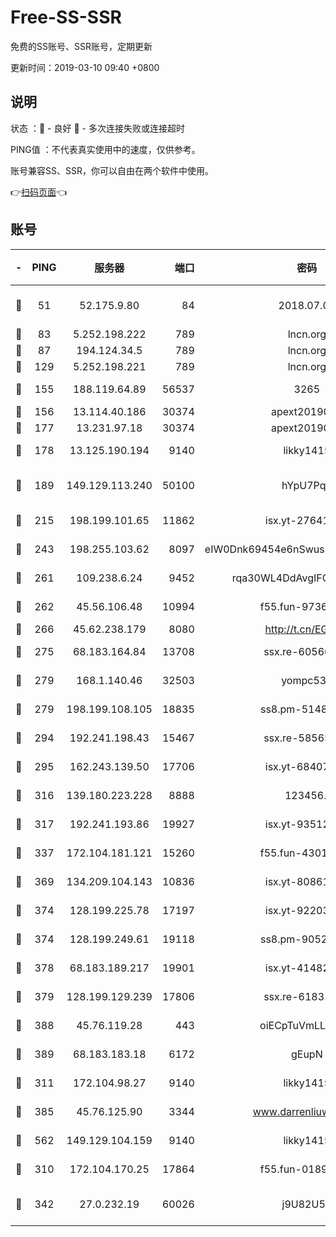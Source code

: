 # Free-SS-SSR

免费的SS账号、SSR账号，定期更新

更新时间：2019-03-10 09:40 +0800

## 说明

状态     ：🙂 - 良好 🙁 - 多次连接失败或连接超时

PING值   ：不代表真实使用中的速度，仅供参考。

账号兼容SS、SSR，你可以自由在两个软件中使用。

👉[扫码页面](https://liesauer.github.io/Free-SS-SSR/)👈

## 账号

|-|PING|服务器|端口|密码|加密方式|区域|
|:----:|:----:|:-----:|-----:|:----:|:----:|:----:|
|🙂|51|52.175.9.80|84|2018.07.07|chacha20-ietf-poly1305|HK|
|🙂|83|5.252.198.222|789|lncn.org|rc4|JP|
|🙂|87|194.124.34.5|789|lncn.org|rc4|JP|
|🙂|129|5.252.198.221|789|lncn.org|rc4|JP|
|🙂|155|188.119.64.89|56537|3265|aes-256-cfb|RU|
|🙂|156|13.114.40.186|30374|apext2019006|chacha20|JP|
|🙂|177|13.231.97.18|30374|apext2019006|chacha20|JP|
|🙂|178|13.125.190.194|9140|likky1415|aes-256-cfb|KR|
|🙂|189|149.129.113.240|50100|hYpU7PqP|chacha20-ietf-poly1305|CN|
|🙂|215|198.199.101.65|11862|isx.yt-27641018|aes-256-cfb|US|
|🙂|243|198.255.103.62|8097|eIW0Dnk69454e6nSwuspv9DmS201tQ0D|aes-256-cfb|US|
|🙂|261|109.238.6.24|9452|rqa30WL4DdAvgIFG6Fs3znzTa|aes-256-cfb|FR|
|🙂|262|45.56.106.48|10994|f55.fun-97361996|aes-256-cfb|US|
|🙂|266|45.62.238.179|8080|http://t.cn/EGJIyrl|rc4-md5|CA|
|🙂|275|68.183.164.84|13708|ssx.re-60566170|aes-256-cfb|US|
|🙂|279|168.1.140.46|32503|yompc535|aes-256-cfb|AU|
|🙂|279|198.199.108.105|18835|ss8.pm-51487912|aes-256-cfb|US|
|🙂|294|192.241.198.43|15467|ssx.re-58565948|aes-256-cfb|US|
|🙂|295|162.243.139.50|17706|isx.yt-68407894|aes-256-cfb|US|
|🙂|316|139.180.223.228|8888|123456..|aes-256-cfb|JP|
|🙂|317|192.241.193.86|19927|isx.yt-93512964|aes-256-cfb|US|
|🙂|337|172.104.181.121|15260|f55.fun-43019575|aes-256-cfb|SG|
|🙂|369|134.209.104.143|10836|isx.yt-80861794|aes-256-cfb|SG|
|🙂|374|128.199.225.78|17197|isx.yt-92203287|aes-256-cfb|SG|
|🙂|374|128.199.249.61|19118|ss8.pm-90526305|aes-256-cfb|SG|
|🙂|378|68.183.189.217|19901|isx.yt-41482967|aes-256-cfb|SG|
|🙂|379|128.199.129.239|17806|ssx.re-61831672|aes-256-cfb|SG|
|🙂|388|45.76.119.28|443|oiECpTuVmLLxk4Ts|aes-256-cfb|AU|
|🙂|389|68.183.183.18|6172|gEupN|aes-256-cfb|SG|
|🙂|311|172.104.98.27|9140|likky1415|aes-256-cfb|JP|
|🙂|385|45.76.125.90|3344|www.darrenliuwei.com|aes-256-cfb|AU|
|🙂|562|149.129.104.159|9140|likky1415|aes-256-cfb|HK|
|🙁|310|172.104.170.25|17864|f55.fun-01896161|aes-256-cfb|SG|
|🙁|342|27.0.232.19|60026|j9U82U53|xchacha20-ietf-poly1305|HK|
